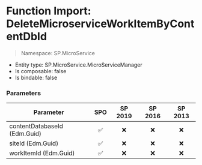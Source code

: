 # Function Import: DeleteMicroserviceWorkItemByContentDbId

> Namespace: SP.MicroService

- Entity type: SP.MicroService.MicroServiceManager
- Is composable: false
- Is bindable: false

### Parameters

Parameter | SPO | SP 2019 | SP 2016 | SP 2013
----------|:---:|:-------:|:-------:|:-------:
contentDatabaseId (Edm.Guid) | ✅ | ❌ | ❌ | ❌
siteId (Edm.Guid) | ✅ | ❌ | ❌ | ❌
workItemId (Edm.Guid) | ✅ | ❌ | ❌ | ❌